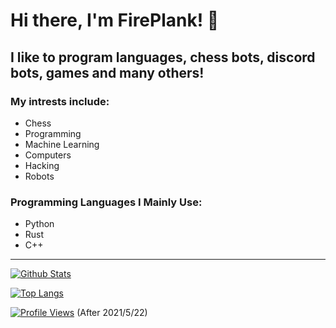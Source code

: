 # Hi there, I'm FirePlank! 👋

## I like to program languages, chess bots, discord bots, games and many others!

### My intrests include:
- Chess
- Programming
- Machine Learning
- Computers
- Hacking
- Robots

### Programming Languages I Mainly Use:
- Python
- Rust
- C++

---

[![Github Stats](https://github-readme-stats.vercel.app/api?username=FirePlank&show_icons=true&theme=slateorange&title_color=fc8f00&icon_color=fc8f00)](https://github.com/FirePlank/)

[![Top Langs](https://github-readme-stats.vercel.app/api/top-langs/?username=FirePlank&show_icons=true&theme=slateorange&layout=compact&langs_count=8)](https://github.com/FirePlank/)

[![Profile Views](https://komarev.com/ghpvc/?username=fireplank&color=orange)](https://github.com/FirePlank/) (After 2021/5/22)
